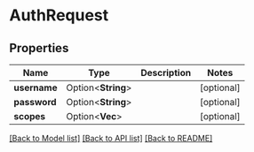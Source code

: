 # AuthRequest

## Properties

Name | Type | Description | Notes
------------ | ------------- | ------------- | -------------
**username** | Option<**String**> |  | [optional]
**password** | Option<**String**> |  | [optional]
**scopes** | Option<**Vec<String>**> |  | [optional]

[[Back to Model list]](../README.md#documentation-for-models) [[Back to API list]](../README.md#documentation-for-api-endpoints) [[Back to README]](../README.md)


